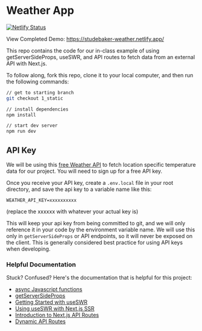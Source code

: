 # Weather App

[![Netlify Status](https://api.netlify.com/api/v1/badges/f433129e-e6d8-4292-898e-09d0fb931d7c/deploy-status)](https://app.netlify.com/sites/studebaker-weather/deploys)

View Completed Demo: https://studebaker-weather.netlify.app/

This repo contains the code for our in-class example of using getServerSideProps, useSWR, and API routes to fetch data from an external API with Next.js. 

To follow along, fork this repo, clone it to your local computer, and then run the following commands:
```bash
// get to starting branch
git checkout 1_static

// install dependencies
npm install

// start dev server
npm run dev
```

## API Key
We will be using this [free Weather API](https://www.weatherapi.com/api-explorer.aspx) to fetch location specific temperature data for our project. You will need to sign up for a free API key. 

Once you receive your API key, create a `.env.local` file in your root directory, and save the api key to a variable name like this:
```
WEATHER_API_KEY=xxxxxxxxxx
```
(replace the xxxxxx with whatever your actual key is)

This will keep your api key from being committed to git, and we will only reference it in your code by the environment variable name. We will use this only in `getServerSideProps` or API endpoints, so it will never be exposed on the client. This is generally considered best practice for using API keys when developing.

### Helpful Documentation
Stuck? Confused? Here's the documentation that is helpful for this project:
- [async Javascript functions](https://developer.mozilla.org/en-US/docs/Web/JavaScript/Reference/Statements/async_function)
- [getServerSideProps](https://nextjs.org/docs/api-reference/data-fetching/get-server-side-props)
- [Getting Started with useSWR](https://swr.vercel.app/docs/getting-started)
- [Using useSWR with Next.js SSR](https://swr.vercel.app/docs/with-nextjs)
- [Introduction to Next.js API Routes](https://nextjs.org/docs/api-routes/introduction)
- [Dynamic API Routes](https://nextjs.org/docs/api-routes/dynamic-api-routes)
